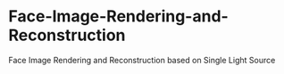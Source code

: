 # Face-Image-Rendering-and-Reconstruction
Face Image Rendering and Reconstruction based on Single Light Source
